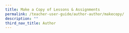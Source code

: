 ```yaml
---
title: Make a Copy of Lessons & Assignments
permalink: /teacher-user-guide/author-author/makecopy/
description: ""
third_nav_title: Author
---
```

